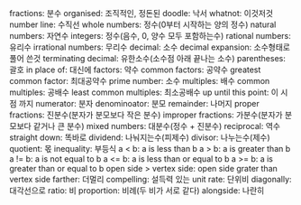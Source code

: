 fractions: 분수
organised: 조직적인, 정돈된
doodle: 낙서
whatnot: 이것저것
number line: 수직선
whole numbers: 정수(0부터 시작하는 양의 정수)
natural numbers: 자연수
integers: 정수(음수, 0, 양수 모두 포함하는수)
rational numbers: 유리수
irrational numbers: 무리수
decimal: 소수
decimal expansion: 소수형태로 풀어 쓴것
terminating decimal: 유한소수(소수점 아래 끝나는 소수)
parentheses: 괄호
in place of: 대신에
factors: 약수
common factors: 공약수
greatest common factor: 최대공약수
prime number: 소수
multiples: 배수
common multiples: 공배수
least common multiples: 최소공배수
up until this point: 이 시점 까지
numerator: 분자
denominoator: 분모
remainder: 나머지
proper fractions: 진분수(분자가 분모보다 작은 분수)
improper fractions: 가분수(분자가 분모보다 같거나 큰 분수)
mixed numbers: 대분수(정수 + 진분수)
reciprocal: 역수
straight down: 똑바로
dividend: 나눠지는수(피제수)
divisor: 나누는수(제수)
quotient: 몫
inequality: 부등식
a < b: a is less than b
a > b: a is greater than b
a != b: a is not equal to b
a <= b: a is less than or equal to b
a >= b: a is greater than or equal to b
open side > vertex side: open side grater than vertex side
farther: 더멀리
compelling: 설득력 있는
unit rate: 단위비
diagonally: 대각선으로
ratio: 비
proportion: 비례(두 비가 서로 같다)
alongside: 나란히